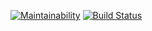 [![Maintainability](https://api.codeclimate.com/v1/badges/bbf3efa91055d4fbed77/maintainability)](https://codeclimate.com/github/noobstrikesback/project-lvl1-s466/maintainability)
[![Build Status](https://travis-ci.org/noobstrikesback/project-lvl1-s466.svg?branch=master)](https://travis-ci.org/noobstrikesback/project-lvl1-s466)
